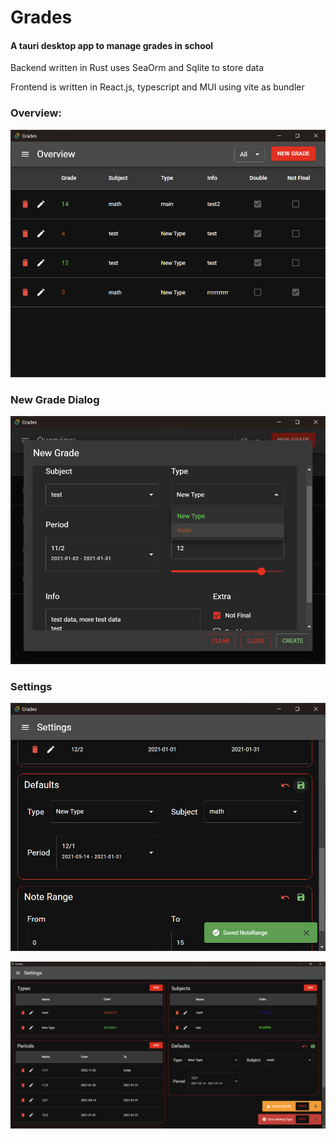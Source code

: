 # Grades

#### A tauri desktop app to manage grades in school

Backend written in Rust uses SeaOrm and Sqlite to store data

Frontend is written in React.js, typescript and MUI using vite as bundler

### Overview: 
![img](img/img.png)

### New Grade Dialog
![img2](img/img_1.png)

### Settings
![img3](img/img_2.png)

![img4](img/img_4.png)